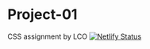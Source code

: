 # Project-01
CSS assignment by LCO
[![Netlify Status](https://api.netlify.com/api/v1/badges/131ab111-af4e-427b-a9a1-347706bb7f8f/deploy-status)](https://app.netlify.com/sites/startling-ganache-proj-01/deploys)
